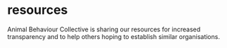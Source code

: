 # resources
Animal Behaviour Collective is sharing our resources for increased transparency and to help others hoping to establish similar organisations.

